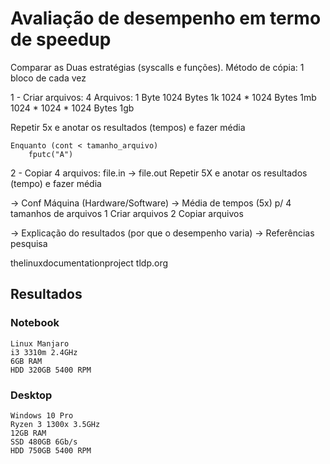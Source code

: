 # Avaliação de desempenho em termo de speedup

Comparar as Duas estratégias (syscalls e funções).
Método de cópia: 1 bloco de cada vez

1 - Criar arquivos:
4 Arquivos:
    1 Byte
    1024 Bytes 1k
    1024 * 1024 Bytes 1mb
    1024 * 1024  * 1024 Bytes 1gb

Repetir 5x e anotar os resultados (tempos) e fazer média

    Enquanto (cont < tamanho_arquivo)
        fputc("A")

2 - Copiar 4 arquivos:
    file.in -> file.out
Repetir 5X e anotar os resultados (tempo) e fazer média

-> Conf Máquina (Hardware/Software)
-> Média de tempos (5x) p/ 4 tamanhos de arquivos
1 Criar arquivos
2 Copiar arquivos

-> Explicação do resultados (por que o desempenho varia)
-> Referências pesquisa

thelinuxdocumentationproject
tldp.org

## Resultados

### Notebook 
    Linux Manjaro
    i3 3310m 2.4GHz
    6GB RAM
    HDD 320GB 5400 RPM


### Desktop
    Windows 10 Pro
    Ryzen 3 1300x 3.5GHz
    12GB RAM
    SSD 480GB 6Gb/s
    HDD 750GB 5400 RPM


